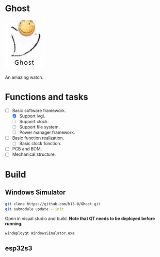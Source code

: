 # Ghost
![](Images/Logo.jpg)

An amazing watch.

# Functions and tasks
- [ ] Basic software framework.
  - [X] Support lvgl.
  - [ ] Support clock.
  - [ ] Support file system.
  - [ ] Power manager framework.
- [ ] Basic function realization.
  - [ ] Basic clock function.
- [ ] PCB and BOM.
- [ ] Mechanical structure.

# Build
## Windows Simulator
```Bash
git clone https://github.com/h13-0/Ghost.git
git submodule update --init
```
Open in visual studio and build.
**Note that QT needs to be deployed before running.**
```
windeployqt WindowsSimulator.exe
```

## esp32s3
